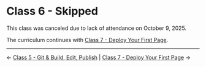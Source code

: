 # Class 6 - Skipped

This class was canceled due to lack of attendance on October 9, 2025.

The curriculum continues with [Class 7 - Deploy Your First Page](../07/).

---

← [Class 5 - Git & Build, Edit, Publish](../05/) | [Class 7 - Deploy Your First Page](../07/) →